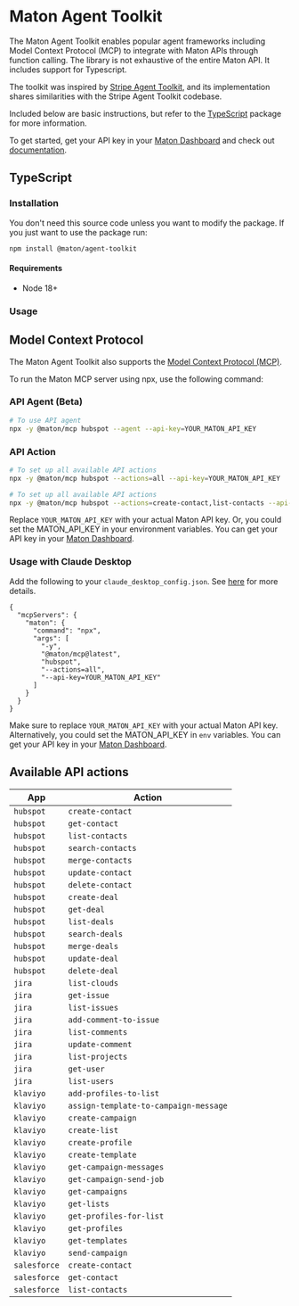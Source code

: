 # Maton Agent Toolkit

The Maton Agent Toolkit enables popular agent frameworks including Model Context Protocol (MCP) to integrate with Maton APIs through function calling. The library is not exhaustive of the entire Maton API. It includes support for Typescript.

The toolkit was inspired by [Stripe Agent Toolkit][stripe-agent-toolkit], and its implementation shares similarities with the Stripe Agent Toolkit codebase.

Included below are basic instructions, but refer to the [TypeScript](/typescript) package for more information.

To get started, get your API key in your [Maton Dashboard][api-keys] and check out [documentation][docs].

## TypeScript

### Installation

You don't need this source code unless you want to modify the package. If you just
want to use the package run:

```
npm install @maton/agent-toolkit
```

#### Requirements

- Node 18+

### Usage

## Model Context Protocol

The Maton Agent Toolkit also supports the [Model Context Protocol (MCP)](https://modelcontextprotocol.com/).

To run the Maton MCP server using npx, use the following command:

### API Agent (Beta)

```bash
# To use API agent
npx -y @maton/mcp hubspot --agent --api-key=YOUR_MATON_API_KEY
```

### API Action

```bash
# To set up all available API actions
npx -y @maton/mcp hubspot --actions=all --api-key=YOUR_MATON_API_KEY

# To set up all available API actions
npx -y @maton/mcp hubspot --actions=create-contact,list-contacts --api-key=YOUR_MATON_API_KEY
```

Replace `YOUR_MATON_API_KEY` with your actual Maton API key. Or, you could set the MATON_API_KEY in your environment variables. You can get your API key in your [Maton Dashboard][api-keys].

### Usage with Claude Desktop

Add the following to your `claude_desktop_config.json`. See [here](https://modelcontextprotocol.io/quickstart/user) for more details.

```
{
  "mcpServers": {
    "maton": {
      "command": "npx",
      "args": [
        "-y",
        "@maton/mcp@latest",
        "hubspot",
        "--actions=all",
        "--api-key=YOUR_MATON_API_KEY"
      ]
    }
  }
}
```

Make sure to replace `YOUR_MATON_API_KEY` with your actual Maton API key. Alternatively, you could set the MATON_API_KEY in `env` variables. You can get your API key in your [Maton Dashboard][api-keys].

## Available API actions

| App          | Action                                |
| ------------ | ------------------------------------- |
| `hubspot`    | `create-contact`                      |
| `hubspot`    | `get-contact`                         |
| `hubspot`    | `list-contacts`                       |
| `hubspot`    | `search-contacts`                     |
| `hubspot`    | `merge-contacts`                      |
| `hubspot`    | `update-contact`                      |
| `hubspot`    | `delete-contact`                      |
| `hubspot`    | `create-deal`                         |
| `hubspot`    | `get-deal`                            |
| `hubspot`    | `list-deals`                          |
| `hubspot`    | `search-deals`                        |
| `hubspot`    | `merge-deals`                         |
| `hubspot`    | `update-deal`                         |
| `hubspot`    | `delete-deal`                         |
| `jira`       | `list-clouds`                         |
| `jira`       | `get-issue`                           |
| `jira`       | `list-issues`                         |
| `jira`       | `add-comment-to-issue`                |
| `jira`       | `list-comments`                       |
| `jira`       | `update-comment`                      |
| `jira`       | `list-projects`                       |
| `jira`       | `get-user`                            |
| `jira`       | `list-users`                          |
| `klaviyo`    | `add-profiles-to-list`                |
| `klaviyo`    | `assign-template-to-campaign-message` |
| `klaviyo`    | `create-campaign`                     |
| `klaviyo`    | `create-list`                         |
| `klaviyo`    | `create-profile`                      |
| `klaviyo`    | `create-template`                     |
| `klaviyo`    | `get-campaign-messages`               |
| `klaviyo`    | `get-campaign-send-job`               |
| `klaviyo`    | `get-campaigns`                       |
| `klaviyo`    | `get-lists`                           |
| `klaviyo`    | `get-profiles-for-list`               |
| `klaviyo`    | `get-profiles`                        |
| `klaviyo`    | `get-templates`                       |
| `klaviyo`    | `send-campaign`                       |
| `salesforce` | `create-contact`                      |
| `salesforce` | `get-contact`                         |
| `salesforce` | `list-contacts`                       |

[api-keys]: https://maton.ai/api-keys
[docs]: https://maton.ai/docs/api-reference
[stripe-agent-toolkit]: https://github.com/stripe/agent-toolkit
